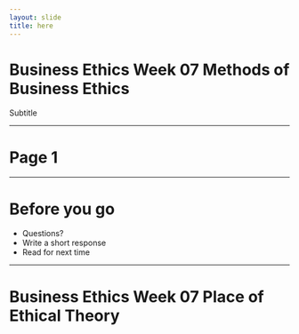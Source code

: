 ```yaml
---
layout: slide
title: here
---
```



# Business Ethics Week 07 Methods of Business Ethics

Subtitle


---

# Page 1

---


# Before you go

* Questions?
* Write a short response
* Read for next time



---

# Business Ethics Week 07 Place of Ethical Theory